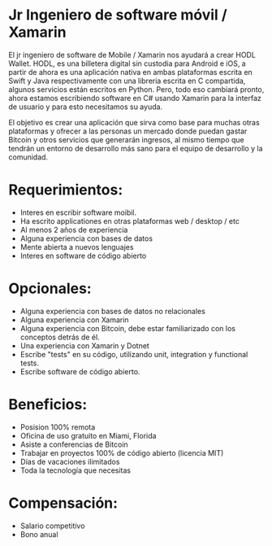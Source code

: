 # Jr Ingeniero de software móvil / Xamarin

El jr ingeniero de software de Mobile / Xamarin nos ayudará a crear HODL Wallet. HODL, es una billetera digital sin custodia para Android e iOS, a partir de ahora es una aplicación nativa en ambas plataformas escrita en Swift y Java respectivamente con una libreria escrita en C compartida, algunos servicios están escritos en Python. Pero, todo eso cambiará pronto, ahora estamos escribiendo software en C# usando Xamarin para la interfaz de usuario y para esto necesitamos su ayuda.

El objetivo es crear una aplicación que sirva como base para muchas otras plataformas y ofrecer a las personas un mercado donde puedan gastar Bitcoin y otros servicios que generarán ingresos, al mismo tiempo que tendrán un entorno de desarrollo más sano para el equipo de desarrollo y la comunidad.

# Requerimientos:

- Interes en escribir software moibil.
- Ha escrito applicationes en otras plataformas web / desktop / etc
- Al menos 2 años de experiencia
- Alguna experiencia con bases de datos
- Mente abierta a nuevos lenguajes
- Interes en software de código abierto

# Opcionales:

- Alguna experiencia con bases de datos no relacionales
- Alguna experiencia con Xamarin
- Alguna experiencia con Bitcoin, debe estar familiarizado con los conceptos detrás de él.
- Una experiencia con Xamarin y Dotnet
- Escribe "tests" en su código, utilizando unit, integration y functional tests.
- Escribe software de código abierto.

# Beneficios:

- Posision 100% remota
- Oficina de uso gratuito en Miami, Florida
- Asiste a conferencias de Bitcoin
- Trabajar en proyectos 100% de código abierto (licencia MIT)
- Días de vacaciones ilimitados
- Toda la tecnología que necesitas

# Compensación:

- Salario competitivo
- Bono anual
